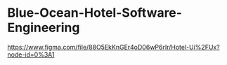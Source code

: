 # Blue-Ocean-Hotel-Software-Engineering

https://www.figma.com/file/88O5EkKnGEr4oD06wP6rIr/Hotel-Ui%2FUx?node-id=0%3A1
